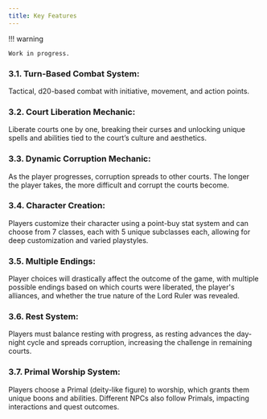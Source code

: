 ```yaml
---
title: Key Features
---
```


!!! warning

	Work in progress.

### **3.1. Turn-Based Combat System:**
Tactical, d20-based combat with initiative, movement, and action points.

### **3.2. Court Liberation Mechanic:**
Liberate courts one by one, breaking their curses and unlocking unique spells and abilities tied to the court’s culture and aesthetics.

### **3.3. Dynamic Corruption Mechanic:**
As the player progresses, corruption spreads to other courts. The longer the player takes, the more difficult and corrupt the courts become.

### **3.4. Character Creation:** 
Players customize their character using a point-buy stat system and can choose from 7 classes, each with 5 unique subclasses each, allowing for deep customization and varied playstyles.

### **3.5. Multiple Endings:**
Player choices will drastically affect the outcome of the game, with multiple possible endings based on which courts were liberated, the player's alliances, and whether the true nature of the Lord Ruler was revealed.

### **3.6. Rest System:**
Players must balance resting with progress, as resting advances the day-night cycle and spreads corruption, increasing the challenge in remaining courts.

### **3.7. Primal Worship System:** 
Players choose a Primal (deity-like figure) to worship, which grants them unique boons and abilities. Different NPCs also follow Primals, impacting interactions and quest outcomes.